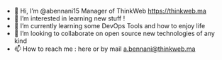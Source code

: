 - 👋 Hi, I’m @abennani15 Manager of ThinkWeb https://thinkweb.ma
- 👀 I’m interested in learning new stuff ! 
- 🌱 I’m currently learning some DevOps Tools and how to enjoy life
- 💞️ I’m looking to collaborate on open source new technologies of any kind 
- 📫 How to reach me : here or by mail a.bennani@thinkweb.ma

